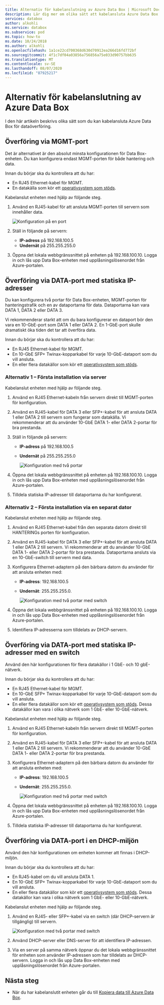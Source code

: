 ```yaml
---
title: Alternativ för kabelanslutning av Azure Data Box | Microsoft Docs
description: Lär dig mer om olika sätt att kabelansluta Azure Data Box för data överföring med hjälp av HANTERINGs porten eller DATA porten.
services: databox
author: alkohli
ms.service: databox
ms.subservice: pod
ms.topic: how-to
ms.date: 10/24/2018
ms.author: alkohli
ms.openlocfilehash: 1a1ce22cd700368d630d70912ea266d16fd772bf
ms.sourcegitcommit: 4f1c7df04a03856a756856a75e033d90757bb635
ms.translationtype: MT
ms.contentlocale: sv-SE
ms.lasthandoff: 08/07/2020
ms.locfileid: "87925217"
---
```

# <a name="cabling-options-for-your-azure-data-box"></a>Alternativ för kabelanslutning av Azure Data Box

I den här artikeln beskrivs olika sätt som du kan kabelansluta Azure Data Box för dataöverföring.

## <a name="transfer-via-mgmt-port"></a>Överföring via MGMT-port

Det är alternativet är den absolut minsta konfigurationen för Data Box-enheten. Du kan konfigurera endast MGMT-porten för både hantering och data.

Innan du börjar ska du kontrollera att du har:

- En RJ45 Ethernet-kabel för MGMT.
- En datakälla som kör ett [operativsystem som stöds](data-box-system-requirements.md#supported-operating-systems-for-clients).

Kabelanslut enheten med hjälp av följande steg.

1. Använd en RJ45-kabel för att ansluta MGMT-porten till servern som innehåller data.

    ![Konfiguration på en port](media/data-box-cable-options/cabling-mgmt-only.png)

2. Ställ in följande på servern:

    - **IP-adress** på 192.168.100.5
    - **Undernät** på 255.255.255.0

3. Öppna det lokala webbgränssnittet på enheten på 192.168.100.10. Logga in och lås upp Data Box-enheten med upplåsningslösenordet från Azure-portalen.


## <a name="transfer-via-data-port-with-static-ips"></a>Överföring via DATA-port med statiska IP-adresser

Du kan konfigurera två portar för Data Box-enheten, MGMT-porten för hanteringstrafik och en av dataportarna för data. Dataportarna kan vara DATA 1, DATA 2 eller DATA 3.

Vi rekommenderar starkt att om du bara konfigurerar en dataport bör den vara en 10-GbE-port som DATA 1 eller DATA 2. En 1-GbE-port skulle dramatiskt öka tiden det tar att överföra data.

Innan du börjar ska du kontrollera att du har:

- En RJ45 Ethernet-kabel för MGMT.
- En 10-GbE SFP+ Twinax-kopparkabel för varje 10-GbE-dataport som du vill ansluta.
- En eller flera datakällor som kör ett [operativsystem som stöds](data-box-system-requirements.md#supported-operating-systems-for-clients).

### <a name="option-1---initial-setup-via-server"></a>Alternativ 1 – Första installation via server

Kabelanslut enheten med hjälp av följande steg.

1. Använd en RJ45 Ethernet-kabeln från servern direkt till MGMT-porten för konfiguration.
2. Använd en RJ45-kabel för DATA 3 eller SFP+-kabel för att ansluta DATA 1 eller DATA 2 till servern som fungerar som datakälla. Vi rekommenderar att du använder 10-GbE DATA 1- eller DATA 2-portar för bra prestanda.
3. Ställ in följande på servern:

   - **IP-adress** på 192.168.100.5
   - **Undernät** på 255.255.255.0

     ![Konfiguration med två portar](media/data-box-cable-options/cabling-2-port-setup.png)

3. Öppna det lokala webbgränssnittet på enheten på 192.168.100.10. Logga in och lås upp Data Box-enheten med upplåsningslösenordet från Azure-portalen.
4. Tilldela statiska IP-adresser till dataportarna du har konfigurerat.

### <a name="option-2---initial-setup-via-separate-computer"></a>Alternativ 2 – Första installation via en separat dator

Kabelanslut enheten med hjälp av följande steg.

1. Använd en RJ45 Ethernet-kabel från den separata datorn direkt till HANTERINGs porten för konfiguration.
2. Använd en RJ45-kabel för DATA 3 eller SFP+-kabel för att ansluta DATA 1 eller DATA 2 till servern. Vi rekommenderar att du använder 10-GbE DATA 1- eller DATA 2-portar för bra prestanda. Dataportarna ansluts via en 10-GbE-switch till servern med data.
3. Konfigurera Ethernet-adaptern på den bärbara datorn du använder för att ansluta enheten med:

   - **IP-adress**: 192.168.100.5
   - **Undernät**: 255.255.255.0.

     ![Konfiguration med två portar med switch](media/data-box-cable-options/cabling-with-static-ip.png)

3. Öppna det lokala webbgränssnittet på enheten på 192.168.100.10. Logga in och lås upp Data Box-enheten med upplåsningslösenordet från Azure-portalen.
4. Identifiera IP-adresserna som tilldelats av DHCP-servern.

## <a name="transfer-via-data-port-with-static-ips-using-a-switch"></a>Överföring via DATA-port med statiska IP-adresser med en switch 

Använd den här konfigurationen för flera datakällor i 1 GbE- och 10 gbE-nätverk.

Innan du börjar ska du kontrollera att du har:

- En RJ45 Ethernet-kabel för MGMT.
- En 10-GbE SFP+ Twinax-kopparkabel för varje 10-GbE-dataport som du vill ansluta.
- En eller flera datakällor som kör ett [operativsystem som stöds](data-box-system-requirements.md#supported-operating-systems-for-clients). Dessa datakällor kan vara i olika nätverk som 1 GbE- eller 10-GbE-nätverk.

Kabelanslut enheten med hjälp av följande steg.

1. Använd en RJ45 Ethernet-kabeln från servern direkt till MGMT-porten för konfiguration.
2. Använd en RJ45-kabel för DATA 3 eller SFP+-kabel för att ansluta DATA 1 eller DATA 2 till servern. Vi rekommenderar att du använder 10-GbE DATA 1- eller DATA 2-portar för bra prestanda.
3. Konfigurera Ethernet-adaptern på den bärbara datorn du använder för att ansluta enheten med:

   - **IP-adress**: 192.168.100.5
   - **Undernät**: 255.255.255.0.

     ![Konfiguration med två portar med switch](media/data-box-cable-options/cabling-with-switch-static-ip.png)

3. Öppna det lokala webbgränssnittet på enheten på 192.168.100.10. Logga in och lås upp Data Box-enheten med upplåsningslösenordet från Azure-portalen.
4. Tilldela statiska IP-adresser till dataportarna du har konfigurerat.


## <a name="transfer-via-data-port-in-a-dhcp-environment"></a>Överföring via DATA-port i en DHCP-miljön

Använd den här konfigurationen om enheten kommer att finnas i DHCP-miljön.

Innan du börjar ska du kontrollera att du har:

- En RJ45-kabel om du vill ansluta DATA 1.
- En 10-GbE SFP+ Twinax-kopparkabel för varje 10-GbE-dataport som du vill ansluta.
- En eller flera datakällor som kör ett [operativsystem som stöds](data-box-system-requirements.md#supported-operating-systems-for-clients). Dessa datakällor kan vara i olika nätverk som 1 GbE- eller 10-GbE-nätverk.

Kabelanslut enheten med hjälp av följande steg.

1. Använd en RJ45- eller SFP+-kabel via en switch (där DHCP-servern är tillgänglig) till servern.

    ![Konfiguration med två portar med switch](media/data-box-cable-options/cabling-dhcp-data-only.png)
2. Använd DHCP-server eller DNS-server för att identifiera IP-adressen.
3. Via en server på samma nätverk öppnar du det lokala webbgränssnittet för enheten som använder IP-adressen som har tilldelats av DHCP-servern. Logga in och lås upp Data Box-enheten med upplåsningslösenordet från Azure-portalen.

## <a name="next-steps"></a>Nästa steg

- När du har kabelanslutit enheten går du till [Kopiera data till Azure Data Box](data-box-deploy-copy-data.md).
